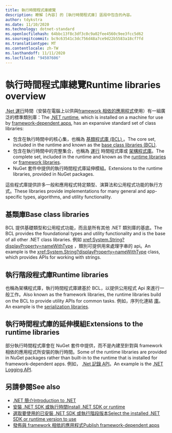```yaml
---
title: 執行時間程式庫總覽
description: 瞭解 [內容] 的 [執行時間程式庫] 區段中包含的內容。
author: tdykstra
ms.date: 11/10/2020
ms.technology: dotnet-standard
ms.openlocfilehash: 64bbc13f8c3df3c0c9a02fee4560c9ee3fcc5d62
ms.sourcegitcommit: bc9c63541c3dc756d48a7ce9d22b5583a18cf7fd
ms.translationtype: MT
ms.contentlocale: zh-TW
ms.lasthandoff: 11/11/2020
ms.locfileid: "94507606"
---
```

# <a name="runtime-libraries-overview"></a><span data-ttu-id="d1349-103">執行時間程式庫總覽</span><span class="sxs-lookup"><span data-stu-id="d1349-103">Runtime libraries overview</span></span>

<span data-ttu-id="d1349-104">[.Net 運行](../core/introduction.md#sdk-and-runtimes)時間（安裝在電腦上以供與[framework 相依的應用程式](../core/introduction.md#deployment-models)使用）有一組廣泛的標準類別庫：</span><span class="sxs-lookup"><span data-stu-id="d1349-104">The [.NET runtime](../core/introduction.md#sdk-and-runtimes), which is installed on a machine for use by [framework-dependent apps](../core/introduction.md#deployment-models), has an expansive standard set of class libraries:</span></span>

* <span data-ttu-id="d1349-105">包含在執行時間中的核心集，也稱為 [基類程式庫 (BCL) ](glossary.md#bcl)。</span><span class="sxs-lookup"><span data-stu-id="d1349-105">The core set, included in the runtime and known as the [base class libraries (BCL)](glossary.md#bcl).</span></span>
* <span data-ttu-id="d1349-106">包含在執行時間中的完整集合，也稱為 [運行](glossary.md#runtime) 時間程式庫或 [架構程式庫](glossary.md#framework)。</span><span class="sxs-lookup"><span data-stu-id="d1349-106">The complete set, included in the runtime and known as the [runtime libraries](glossary.md#runtime) or [framework libraries](glossary.md#framework).</span></span>
* <span data-ttu-id="d1349-107">NuGet 套件中提供的執行時間程式庫延伸模組。</span><span class="sxs-lookup"><span data-stu-id="d1349-107">Extensions to the runtime libraries, provided in NuGet packages.</span></span>

<span data-ttu-id="d1349-108">這些程式庫提供許多一般和應用程式特定類型、演算法和公用程式功能的執行方式。</span><span class="sxs-lookup"><span data-stu-id="d1349-108">These libraries provide implementations for many general and app-specific types, algorithms, and utility functionality.</span></span>

## <a name="base-class-libraries"></a><span data-ttu-id="d1349-109">基類庫</span><span class="sxs-lookup"><span data-stu-id="d1349-109">Base class libraries</span></span>

<span data-ttu-id="d1349-110">BCL 提供基礎類型和公用程式功能，而且是所有其他 .NET 類別庫的基底。</span><span class="sxs-lookup"><span data-stu-id="d1349-110">The BCL provides the foundational types and utility functionality and is the base of all other .NET class libraries.</span></span> <span data-ttu-id="d1349-111">例如 <xref:System.String?displayProperty=nameWithType> ，類別可提供用來處理字串的 api。</span><span class="sxs-lookup"><span data-stu-id="d1349-111">An example is the <xref:System.String?displayProperty=nameWithType> class, which provides APIs for working with strings.</span></span>

## <a name="runtime-libraries"></a><span data-ttu-id="d1349-112">執行階段程式庫</span><span class="sxs-lookup"><span data-stu-id="d1349-112">Runtime libraries</span></span>

<span data-ttu-id="d1349-113">也稱為架構程式庫，執行時間程式庫建基於 BCL，以提供公用程式 Api 來進行一般工作。</span><span class="sxs-lookup"><span data-stu-id="d1349-113">Also known as the framework libraries, the runtime libraries build on the BCL to provide utility APIs for common tasks.</span></span> <span data-ttu-id="d1349-114">例如，序列化連結 [庫](serialization/index.md)。</span><span class="sxs-lookup"><span data-stu-id="d1349-114">An example is the [serialization libraries](serialization/index.md).</span></span>

## <a name="extensions-to-the-runtime-libraries"></a><span data-ttu-id="d1349-115">執行時間程式庫的延伸模組</span><span class="sxs-lookup"><span data-stu-id="d1349-115">Extensions to the runtime libraries</span></span>

<span data-ttu-id="d1349-116">部分執行時間程式庫會在 NuGet 套件中提供，而不是內建至針對與 framework 相依的應用程式所安裝的執行時間。</span><span class="sxs-lookup"><span data-stu-id="d1349-116">Some of the runtime libraries are provided in NuGet packages rather than built-in to the runtime that is installed for framework-dependent apps.</span></span> <span data-ttu-id="d1349-117">例如， [.Net 記錄 API](../core/extensions/logging.md)。</span><span class="sxs-lookup"><span data-stu-id="d1349-117">An example is the [.NET Logging API](../core/extensions/logging.md).</span></span>

## <a name="see-also"></a><span data-ttu-id="d1349-118">另請參閱</span><span class="sxs-lookup"><span data-stu-id="d1349-118">See also</span></span>

* [<span data-ttu-id="d1349-119">.NET 簡介</span><span class="sxs-lookup"><span data-stu-id="d1349-119">Introduction to .NET</span></span>](../core/introduction.md)
* [<span data-ttu-id="d1349-120">安裝 .NET SDK 或執行時間</span><span class="sxs-lookup"><span data-stu-id="d1349-120">Install .NET SDK or runtime</span></span>](../core/install/index.yml)
* [<span data-ttu-id="d1349-121">選取要使用的已安裝 .NET SDK 或執行階段版本</span><span class="sxs-lookup"><span data-stu-id="d1349-121">Select the installed .NET SDK or runtime version to use</span></span>](../core/versions/selection.md)
* [<span data-ttu-id="d1349-122">發佈與 framework 相依的應用程式</span><span class="sxs-lookup"><span data-stu-id="d1349-122">Publish framework-dependent apps</span></span>](../core/deploying/index.md#publish-framework-dependent)

